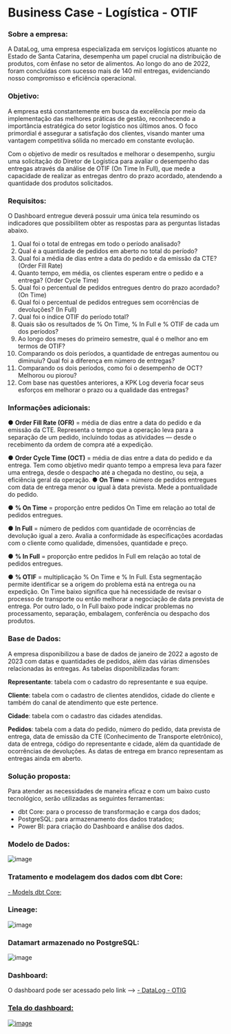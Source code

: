 # Business Case - Logística - OTIF

### Sobre a empresa:
A DataLog, uma empresa especializada em serviços logísticos atuante no Estado de Santa Catarina, desempenha um papel crucial na distribuição de produtos, com ênfase no setor de alimentos. Ao longo do ano de 2022, foram concluídas com sucesso mais de 140 mil entregas, evidenciando nosso compromisso e eficiência operacional.

### Objetivo:
A empresa está constantemente em busca da excelência por meio da implementação das melhores práticas de gestão, reconhecendo a importância estratégica do setor logístico nos últimos anos. O foco primordial é assegurar a satisfação dos clientes, visando manter uma vantagem competitiva sólida no mercado em constante evolução.

Com o objetivo de medir os resultados e melhorar o desempenho, surgiu uma solicitação do Diretor de Logística para avaliar o desempenho das entregas através da análise de OTIF (On Time In Full), que mede a capacidade de realizar as entregas dentro do prazo acordado, atendendo a quantidade dos produtos solicitados.

### Requisitos:
O Dashboard entregue deverá possuir uma única tela resumindo os indicadores que possibilitem obter as respostas para as perguntas listadas abaixo.

1. Qual foi o total de entregas em todo o período analisado?
2. Qual é a quantidade de pedidos em aberto no total do período?
3. Qual foi a média de dias entre a data do pedido e da emissão da CTE? (Order Fill Rate)
4. Quanto tempo, em média, os clientes esperam entre o pedido e a entrega? (Order Cycle Time)
5. Qual foi o percentual de pedidos entregues dentro do prazo acordado? (On Time)
6. Qual foi o percentual de pedidos entregues sem ocorrências de devoluções? (In Full)
7. Qual foi o índice OTIF do período total?
8. Quais são os resultados de % On Time, % In Full e % OTIF de cada um dos períodos?
9. Ao longo dos meses do primeiro semestre, qual é o melhor ano em termos de OTIF?
10. Comparando os dois períodos, a quantidade de entregas aumentou ou diminuiu? Qual foi a diferença em número de entregas?
11. Comparando os dois períodos, como foi o desempenho de OCT? Melhorou ou piorou?
12. Com base nas questões anteriores, a KPK Log deveria focar seus esforços em melhorar o prazo ou a qualidade das entregas?

### Informações adicionais:
● **Order Fill Rate (OFR)** = média de dias entre a data do pedido e da emissão da CTE. Representa o tempo que a operação leva para a separação de um pedido, incluindo todas as atividades — desde o recebimento da ordem de compra até a expedição.

● **Order Cycle Time (OCT)** = média de dias entre a data do pedido e da entrega. Tem como objetivo medir quanto tempo a empresa leva para fazer uma entrega, desde o despacho até a chegada no destino, ou seja, a eficiência geral da operação.
● **On Time** = número de pedidos entregues com data de entrega menor ou igual à data prevista. Mede a pontualidade do pedido.

● **% On Time** = proporção entre pedidos On Time em relação ao total de pedidos entregues.

● **In Full** = número de pedidos com quantidade de ocorrências de devolução igual a zero. Avalia a conformidade às especificações acordadas com o cliente como qualidade, dimensões, quantidade e preço. 

● **% In Full** = proporção entre pedidos In Full em relação ao total de pedidos entregues.

● **% OTIF** = multiplicação % On Time e % In Full. Esta segmentação permite identificar se a origem do problema está na entrega ou na expedição. On Time baixo significa que há necessidade de revisar o processo de transporte ou então melhorar a negociação de data prevista de entrega. Por outro lado, o In Full baixo pode indicar problemas no processamento, separação, embalagem, conferência ou despacho dos produtos.

### Base de Dados:
A empresa disponibilizou a base de dados de janeiro de 2022 a agosto de 2023 com datas e quantidades de pedidos, além das várias dimensões relacionadas às entregas. As tabelas disponibilizadas foram:

**Representante**: tabela com o cadastro do representante e sua equipe.

**Cliente**: tabela com o cadastro de clientes atendidos, cidade do cliente e também do canal de atendimento que este pertence.

**Cidade**: tabela com o cadastro das cidades atendidas.

**Pedidos**: tabela com a data do pedido, número do pedido, data prevista de entrega, data de emissão da CTE (Conhecimento de Transporte eletrônico), data de entrega, código do representante e cidade, além da quantidade de ocorrências de devoluções. As datas de entrega em branco representam as entregas ainda em aberto.

### Solução proposta:
Para atender as necessidades de maneira eficaz e com um baixo custo tecnológico, serão utilizadas as seguintes ferramentas:
- dbt Core: para o processo de transformação e carga dos dados;
- PostgreSQL: para armazenamento dos dados tratados;
- Power BI: para criação do Dashboard e análise dos dados.

### Modelo de Dados:
![image](https://github.com/JevertonFlores/AE_business_case_DataLog_OTIF/assets/36814309/b630d7c3-515c-4cf9-a2c7-11aed6b41f4d)

### Tratamento e modelagem dos dados com dbt Core:
<a href="https://github.com/JevertonFlores/AE_business_case_DataLog_OTIF/tree/main/models">- Models dbt Core;</a>

### Lineage:
![image](https://github.com/JevertonFlores/AE_business_case_DataLog_OTIF/assets/36814309/c0c64a64-995c-4d7b-a0e2-2ac7702235d0)

### Datamart armazenado no PostgreSQL:
![image](https://github.com/JevertonFlores/AE_business_case_DataLog_OTIF/assets/36814309/664f879f-c861-48dc-a8e0-a5c998b1a79c)

### Dashboard:
O dashboard pode ser acessado pelo link --> 
<a href="https://app.powerbi.com/view?r=eyJrIjoiNDZkMmU0OTItNTY0Ny00NDUwLWJjMDctMDAwYmRhYmZhZGNlIiwidCI6ImRlYzg2NmVlLWFkZjAtNGIxZC1hMWJhLTdhODZjODY0OTRiZCJ9">- DataLog - OTIG

### Tela do dashboard:

![image](https://github.com/JevertonFlores/AE_business_case_DataLog_OTIF/assets/36814309/bae374ed-914b-413e-8a46-8a9dfb2865ae)




